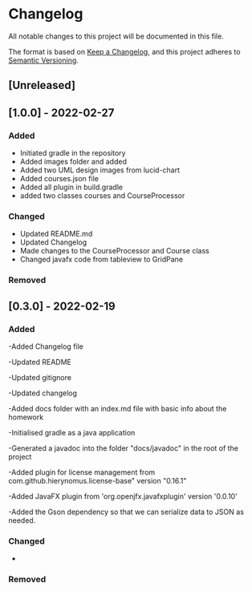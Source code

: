 # Changelog
All notable changes to this project will be documented in this file.

The format is based on [Keep a Changelog](https://keepachangelog.com/en/1.0.0/),
and this project adheres to [Semantic Versioning](https://semver.org/spec/v2.0.0.html).

## [Unreleased]
## [1.0.0] - 2022-02-27
### Added
- Initiated gradle in the repository
- Added images folder and added
- Added two UML design images from lucid-chart
- Added courses.json file
- Added all plugin in build.gradle
- added two classes courses and CourseProcessor

### Changed
- Updated README.md
- Updated Changelog 
- Made changes to the CourseProcessor and Course class
- Changed javafx code from tableview to GridPane 
### Removed

## [0.3.0] - 2022-02-19
### Added
-Added Changelog file

-Updated README

-Updated gitignore

-Updated changelog

-Added docs folder with an index.md file with basic info about the homework

-Initialised gradle  as a java application

-Generated a javadoc into the folder "docs/javadoc" in the root of the project

-Added plugin for license management from com.github.hierynomus.license-base" version "0.16.1"

-Added JavaFX plugin from 'org.openjfx.javafxplugin' version '0.0.10'

-Added the Gson dependency so that we can serialize data to JSON as needed.

### Changed
- 

### Removed

